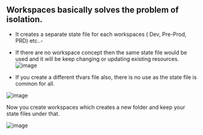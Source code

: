 ## Workspaces basically solves the problem of isolation.
- It creates a separate state file for each workspaces ( Dev, Pre-Prod, PRD) etc..-
- If there are no workspace concept then the same state file would be used and it will be keep changing or updating existing resources.
![image](https://github.com/jalaluddinmohammed/terraform-zero-to-hero/assets/145260536/bc1225ba-c1e0-47b9-8e65-e1b84317315e)

- If you create a different tfvars file also, there is no use as the state file is common for all.


![image](https://github.com/jalaluddinmohammed/terraform-zero-to-hero/assets/145260536/8042f426-ca59-4e6d-a671-a042eeab864f)

Now you create workspaces which creates a new folder and keep your state files under that.

![image](https://github.com/jalaluddinmohammed/terraform-zero-to-hero/assets/145260536/1d00990d-36c5-463a-b3bf-9d5bc40a8721)

